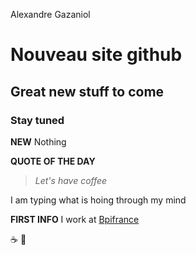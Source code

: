 Alexandre Gazaniol

# Nouveau site github

## Great new stuff to come

### Stay tuned

**NEW** Nothing

**QUOTE OF THE DAY**
>*Let's have coffee*

I am typing what is hoing through my mind

**FIRST INFO** I work at [Bpifrance](https://www.bpifrance.fr/)

:coffee: :pizza:
